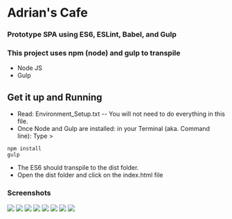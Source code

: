 # Adrian's Cafe
### Prototype SPA using ES6, ESLint, Babel, and Gulp

### This project uses npm (node) and gulp to transpile
- Node JS
- Gulp

## Get it up and Running
- Read: Environment_Setup.txt -- You will not need to do everything in this file.
- Once Node and Gulp are installed: in your Terminal (aka. Command line): Type >
```
npm install
gulp
```
- The ES6 should transpile to the dist folder.
- Open the dist folder and click on the index.html file

### Screenshots
<img src="screenshots/01-home.png" />
<img src="screenshots/02-login.png" />
<img src="screenshots/03-menu.png" />
<img src="screenshots/04-specials.png" />
<img src="screenshots/05-profile.png" />
<img src="screenshots/06-cart.png" />
<img src="screenshots/07-pay.png" />
<img src="screenshots/08-confirm.png" />
